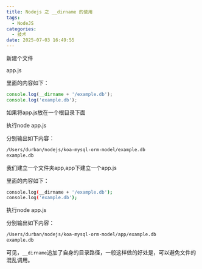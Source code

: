 ```yaml
---
title: Nodejs 之 __dirname 的使用
tags:
  - NodeJS
categories:
  - 技术
date: 2025-07-03 16:49:55
---
```


新建个文件

app.js

里面的内容如下：

```js
console.log(__dirname + '/example.db');
console.log('example.db');
```

如果将app.js放在一个根目录下面

执行node app.js

分别输出如下内容：

```bash
/Users/durban/nodejs/koa-mysql-orm-model/example.db
example.db
```

我们建立一个文件夹app,app下建立一个app.js

里面的内容如下：

```bash
console.log(__dirname + '/example.db');
console.log('example.db');
```

执行node app.js

分别输出如下内容：

```bash
/Users/durban/nodejs/koa-mysql-orm-model/app/example.db
example.db
```

可见，`__dirname`追加了自身的目录路径，一般这样做的好处是，可以避免文件的混乱调用。
